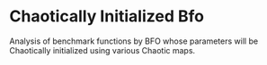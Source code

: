 # Chaotically Initialized Bfo

Analysis of benchmark functions by BFO whose parameters will be Chaotically initialized using various Chaotic maps.